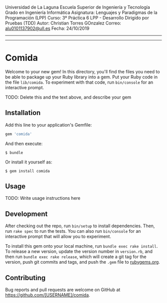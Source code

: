 Universidad de La Laguna
Escuela Superior de Ingeniería y Tecnología
Grado en Ingeniería Informática
Asignatura: Lenguajes y Paradigmas de la Programación (LPP)
Curso: 3º 
Práctica 6 LPP - Desarrollo Dirigido por Pruebas (TDD)
Autor: Christian Torres GOnzalez
Correo: alu0101137902@ull.es
Fecha: 24/10/2019

----------------------------------------------------------------------------------------------
----------------------------------------------------------------------------------------------


# Comida

Welcome to your new gem! In this directory, you'll find the files you need to be able to package up your Ruby library into a gem. Put your Ruby code in the file `lib/comida`. To experiment with that code, run `bin/console` for an interactive prompt.

TODO: Delete this and the text above, and describe your gem

## Installation

Add this line to your application's Gemfile:

```ruby
gem 'comida'
```

And then execute:

    $ bundle

Or install it yourself as:

    $ gem install comida

## Usage

TODO: Write usage instructions here

## Development

After checking out the repo, run `bin/setup` to install dependencies. Then, run `rake spec` to run the tests. You can also run `bin/console` for an interactive prompt that will allow you to experiment.

To install this gem onto your local machine, run `bundle exec rake install`. To release a new version, update the version number in `version.rb`, and then run `bundle exec rake release`, which will create a git tag for the version, push git commits and tags, and push the `.gem` file to [rubygems.org](https://rubygems.org).

## Contributing

Bug reports and pull requests are welcome on GitHub at https://github.com/[USERNAME]/comida.
